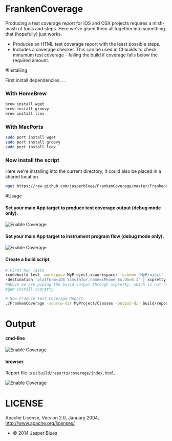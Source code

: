# FrankenCoverage

Producing a test coverage report for iOS and OSX projects requires a mish-mash of tools and steps. Here we've glued them all together into something that (hopefully) just works. 

* Produces an HTML test coverage report with the least possible steps. 
* Includes a coverage checker. This can be used in CI builds to check minumum test coverage - failing the build if coverage falls below the required amount. 
 
#Installing

First install dependencies. . .

### With HomeBrew

```sh
brew install wget
brew install groovy
brew install lcov
```

### With MacPorts

```sh
sudo port install wget
sudo port install groovy
sudo port install lcov
```

### Now install the script

Here we're installing into the current directory, it could also be placed in a shared location. 

```sh
wget https://raw.github.com/jasperblues/FrankenCoverage/master/FrankenCoverage && chmod +x FrankenCoverage 
```

#Usage

#### Set your main App target to produce test coverage output (debug mode only). 

![Enable Coverage](https://raw.github.com/jasperblues/FrankenCoverage/master/sample_output/Coverage.png)

#### Set your main App target to instrument program flow (debug mode only). 

![Enable Coverage](https://raw.github.com/jasperblues/FrankenCoverage/master/sample_output/Instrument.png)

#### Create a build script

```sh
# First Run Tests
xcodebuild test -workspace MyProject.xcworkspace/ -scheme 'MyProject' -configuration Debug \
-destination 'platform=iOS Simulator,name=iPhone 5s,OS=8.1' | xcpretty -c --report junit
#Above we are piping the build output through xcpretty, which is not required, but nice. 
#gem install xcpretty

# Now Produce Test Coverage Report
./FrankenCoverage -source-dir MyProject/Classes -output-dir build/reports -required-coverage 85 
```

# Output

#### cmd-line

![Enable Coverage](https://raw.github.com/jasperblues/FrankenCoverage/master/sample_output/output.png)

#### browser

Report file is at `build/reports/coverage/index.html`.

![Enable Coverage](https://raw.github.com/jasperblues/FrankenCoverage/master/sample_output/report.png)


# LICENSE

Apache License, Version 2.0, January 2004, http://www.apache.org/licenses/

* © 2014 Jasper Blues

